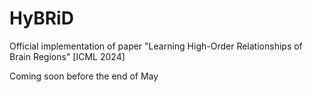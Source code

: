 # HyBRiD
Official implementation of paper "Learning High-Order Relationships of Brain Regions" [ICML 2024]

Coming soon before the end of May
